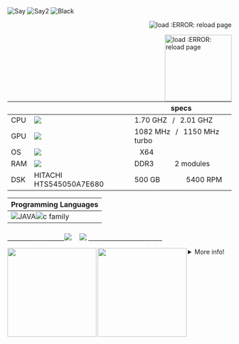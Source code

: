 
<div style="display: inline_block"><br>
    <img align="center" alt="Say"  src="https://img.shields.io/badge/P H I K I L L%20-⠀⠀⠀⠀Atualmente Focado em solucionar um Problema⠀⠀⠀⠀⠀⠀⠀⠀⠀-000000?style=social">
    <img align="center" alt="Say2" src="https://img.shields.io/badge/Qual o problema ⁇%20- um problema generico como DirectX4j : Failed to create device: invalid call- 000000?&style=social">
    <img align="center" alt="Black"  src="https://img.shields.io/badge/⠀⠀⠀⠀⠀⠀⠀⠀⠀⠀⠀⠀⠀⠀⠀⠀⠀⠀⠀⠀⠀⠀⠀Olá , Seja Bem Vindo(A), ao meu perfil⠀⠀⠀⠀⠀⠀⠀⠀⠀⠀⠀⠀⠀⠀⠀⠀⠀⠀⠀⠀⠀⠀⠀⠀⠀⠀⠀⠀⠀⠀⠀⠀⠀⠀⠀⠀⠀⠀⠀⠀⠀⠀⠀⠀⠀⠀⠀⠀⠀⠀⠀⠀⠀⠀⠀⠀⠀⠀⠀⠀⠀⠀⠀⠀⠀⠀⠀⠀⠀⠀-%23000?style=for-the-badge&logo=&logoColor=white">
    <p align="right"> <img src="https://komarev.com/ghpvc/?username=phikill&color=green" alt="load :ERROR: reload page" /> </p>
    <img src="https://brandslogos.com/wp-content/uploads/images/large/java-logo-1.png" min-width="200px" max-width="200px" width="150px" align="right" alt="load :ERROR: reload page">
</div>

</div>

|                                  |                        |   specs    |
| -------------------------------- | ---------------------- |------------|
| CPU | <img src="https://img.shields.io/badge/I5_4210u-0008B9?style=for-the-badge&logo=intel&logoColor=white"/> | 1.70 GHZ⠀/⠀2.01 GHZ |
| GPU | <img src="https://img.shields.io/badge/Geforce 830m-0000g0?style=for-the-badge&logo=nvidia&logoColor=white"/>| 1082 MHz⠀/⠀1150 MHz turbo|
|  OS | <img src="https://img.shields.io/badge/WIndows%2011%20Home-1572B6?style=for-the-badge&logo=windows&logoColor=white"/> |⠀X64⠀|
| RAM | <img src="https://img.shields.io/badge/⠀-6 GB%20%20-000000?style=for-the-badge"/> | DDR3⠀⠀⠀⠀2 modules⠀|
| DSK | HITACHI HTS545050A7E680 | 500 GB⠀⠀⠀⠀⠀5400 RPM|

| Programming Languages | 
|--|
|<img align="center" alt="JAVA"   src="https://img.shields.io/badge/Java-%239005?style=for-the-badge&logo=java&logoColor=white"><img align="center" alt="c family"  src="https://img.shields.io/badge/c/C++/C♯ _-1592B6?style=for-the-badge&logo=&logoColor=white"> |
   
### 
</div> 
____________________<a href="https://www.youtube.com/channel/UCtckcybjk1hnbk_ENMR0pvw" target="_blank"><img src="https://img.shields.io/badge/YouTube-%239005?style=for-the-badge&logo=youtube&logoColor=white" target="_blank"></a> ⠀
  <a href="https://steamcommunity.com/id/Phikill/" target="_blank"><img src="https://img.shields.io/badge/-STEAM-%23000?style=for-the-badge&logo=STEAM&logoColor=white" target="_blank"></a> __________________________
  
 [//]: [![stats](https://bad-apple-github-readme.vercel.app/api?show_bg=1&username=phikill&theme=tokyonight)] 
  
 <img 
       align="left"
height="200em" src="http://github-readme-streak-stats.herokuapp.com?user=phikill&theme=midnight-purple&hide_border=true&date_format=j%2Fn%5B%2FY%5D&locale=pt-br&border=DD2727&background=000000&stroke=DD2727&ring=FF0000&fire=DD2727&currStreakNum=DD2727&sideNums=DD2727&currStreakLabel=DD2727"/>
 <img 
       align="left"
height="200em" src="https://bad-apple-github-readme.vercel.app/api/top-langs/?show_bg=1&username=phikill&langs_count=20&theme=dark"/>  

</div>
  <details>
  <summary>More info!  </summary>

   # Info.  
  *|  
  *|  
  *|  
  * 1. eu sou um iniciante 
   * 2. Eu não sei muito. 
     * Eu quero ser um programador de jogos  
     * Linguagens de programação nos estudos!...  
     - [x]  JAVA  
     - [x] DOS Language  
     - [ ] C#  
     - [ ] C/C++  
    
     _
                   
                                ██████╗  ██╗  ██╗ ██╗ ██╗  ██╗ ██╗ ██╗     ██╗                         
                                ██╔══██╗ ██║  ██║ ██║ ██║ ██╔╝ ██║ ██║     ██║                         
                                ██████╔╝ ███████║ ██║ █████╔╝  ██║ ██║     ██║                         
                                ██╔═══╝  ██╔══██║ ██║ ██╔═██╗  ██║ ██║     ██║                          
                                ██║      ██║  ██║ ██║ ██║  ██╗ ██║ ███████╗███████╗             
                                ╚═╝      ╚═╝  ╚═╝ ╚═╝ ╚═╝  ╚═╝ ╚═╝ ╚══════╝╚══════╝           
  
simple ASCII art
============   
    
    
  
  #### Projetos em Mente.
  #  Para Computadores Fracos
     * V PROJETOS V
     * | Build Inspencer Game Engine |
     * | Bloody Ants Z | 
     * | FB-I AM |
     * | Passnasty fantasy |
     * |  MAY JX   JAVA OS |
 ----
    
  [BUILD INSPENCER](https://github.com/NikuraCorp/build-inspencer-Engine)
</details>
  
   [//]:https://media1.giphy.com/media/OLHoXQgCVSWnfaVgXZ/giphy.gif?cid=790b7611ce304b6e091d2b9cbff0cbb2ce49419f81178279&rid=giphy.gif&ct=s
   

  
